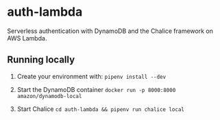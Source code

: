 # auth-lambda

Serverless authentication with DynamoDB and the Chalice framework on AWS Lambda.

## Running locally

1. Create your environment with:
   `pipenv install --dev`

2. Start the DynamoDB container
   `docker run -p 8000:8000 amazon/dynamodb-local`

3. Start Chalice
   `cd auth-lambda && pipenv run chalice local`
